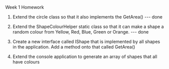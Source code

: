 Week 1 Homework


1. Extend the circle class so that it also implements the GetArea() --- done

2. Extend the ShapeColourHelper static class so that it can make a shape a random colour from Yellow, Red, Blue, Green or Orange. --- done

3. Create a new interface called IShape that is implemented by all shapes in the application. Add a method onto that called GetArea()

4. Extend the console application to generate an array of shapes that all have colours